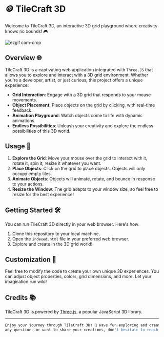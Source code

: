 # 🪙 TileCraft 3D

Welcome to TileCraft 3D, an interactive 3D grid playground where creativity knows no bounds! 🎮

![ezgif com-crop](https://github.com/SaadARazzaq/TileCraft-3D/assets/123338307/c9d4c568-f001-4b33-8fa0-6ee05e9be164)


## Overview 🌐

TileCraft 3D is a captivating web application integrated with `Three.JS` that allows you to explore and interact with a 3D grid environment. Whether you're a developer, artist, or just curious, this project offers a unique experience:

- **Grid Interaction**: Engage with a 3D grid that responds to your mouse movements.
- **Object Placement**: Place objects on the grid by clicking, with real-time feedback.
- **Animation Playground**: Watch objects come to life with dynamic animations.
- **Endless Possibilities**: Unleash your creativity and explore the endless possibilities of this 3D world.

## Usage 🚀

1. **Explore the Grid**: Move your mouse over the grid to interact with it, rotate it, spin it, resize it whatever you want.
2. **Place Objects**: Click on the grid to place objects. Objects will only occupy empty tiles.
3. **Animate Objects**: Objects will animate, rotate, and bounce in response to your actions.
4. **Resize the Window**: The grid adapts to your window size, so feel free to resize for the best experience!

## Getting Started 🛠️

You can run TileCraft 3D directly in your web browser. Here's how:

1. Clone this repository to your local machine.
2. Open the `indexed.html` file in your preferred web browser.
3. Explore and create in the 3D grid world!

## Customization 🎨

Feel free to modify the code to create your own unique 3D experiences. You can adjust object properties, colors, grid dimensions, and more. Let your imagination run wild!

## Credits 📚

TileCraft 3D is powered by [Three.js](https://threejs.org/), a popular JavaScript 3D library.

---

```bash
Enjoy your journey through TileCraft 3D! 🌟 Have fun exploring and creating in this immersive 3D playground! If you have
any questions or want to share your creations, don't hesitate to reach out. Happy coding! 👨‍💻👩‍💻
